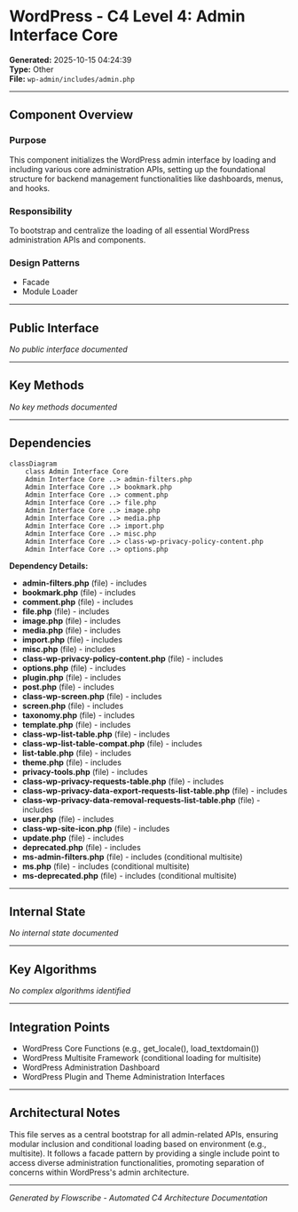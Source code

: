 # WordPress - C4 Level 4: Admin Interface Core

**Generated:** 2025-10-15 04:24:39  
**Type:** Other  
**File:** `wp-admin/includes/admin.php`

---

## Component Overview

### Purpose
This component initializes the WordPress admin interface by loading and including various core administration APIs, setting up the foundational structure for backend management functionalities like dashboards, menus, and hooks.

### Responsibility
To bootstrap and centralize the loading of all essential WordPress administration APIs and components.

### Design Patterns
- Facade
- Module Loader

---

## Public Interface

*No public interface documented*

---

## Key Methods

*No key methods documented*

---

## Dependencies

```mermaid
classDiagram
    class Admin Interface Core
    Admin Interface Core ..> admin-filters.php
    Admin Interface Core ..> bookmark.php
    Admin Interface Core ..> comment.php
    Admin Interface Core ..> file.php
    Admin Interface Core ..> image.php
    Admin Interface Core ..> media.php
    Admin Interface Core ..> import.php
    Admin Interface Core ..> misc.php
    Admin Interface Core ..> class-wp-privacy-policy-content.php
    Admin Interface Core ..> options.php
```

**Dependency Details:**

- **admin-filters.php** (file) - includes
- **bookmark.php** (file) - includes
- **comment.php** (file) - includes
- **file.php** (file) - includes
- **image.php** (file) - includes
- **media.php** (file) - includes
- **import.php** (file) - includes
- **misc.php** (file) - includes
- **class-wp-privacy-policy-content.php** (file) - includes
- **options.php** (file) - includes
- **plugin.php** (file) - includes
- **post.php** (file) - includes
- **class-wp-screen.php** (file) - includes
- **screen.php** (file) - includes
- **taxonomy.php** (file) - includes
- **template.php** (file) - includes
- **class-wp-list-table.php** (file) - includes
- **class-wp-list-table-compat.php** (file) - includes
- **list-table.php** (file) - includes
- **theme.php** (file) - includes
- **privacy-tools.php** (file) - includes
- **class-wp-privacy-requests-table.php** (file) - includes
- **class-wp-privacy-data-export-requests-list-table.php** (file) - includes
- **class-wp-privacy-data-removal-requests-list-table.php** (file) - includes
- **user.php** (file) - includes
- **class-wp-site-icon.php** (file) - includes
- **update.php** (file) - includes
- **deprecated.php** (file) - includes
- **ms-admin-filters.php** (file) - includes (conditional multisite)
- **ms.php** (file) - includes (conditional multisite)
- **ms-deprecated.php** (file) - includes (conditional multisite)

---

## Internal State

*No internal state documented*

---

## Key Algorithms

*No complex algorithms identified*

---

## Integration Points

- WordPress Core Functions (e.g., get_locale(), load_textdomain())
- WordPress Multisite Framework (conditional loading for multisite)
- WordPress Administration Dashboard
- WordPress Plugin and Theme Administration Interfaces

---

## Architectural Notes

This file serves as a central bootstrap for all admin-related APIs, ensuring modular inclusion and conditional loading based on environment (e.g., multisite). It follows a facade pattern by providing a single include point to access diverse administration functionalities, promoting separation of concerns within WordPress's admin architecture.

---

*Generated by Flowscribe - Automated C4 Architecture Documentation*
